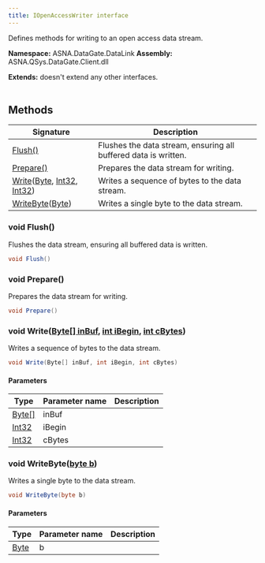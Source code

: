 ```yaml
---
title: IOpenAccessWriter interface
---
```


Defines methods for writing to an open access data stream.

**Namespace:** ASNA.DataGate.DataLink
**Assembly:** ASNA.QSys.DataGate.Client.dll

**Extends:** doesn't extend any other interfaces.
<br>
<br>

## Methods

| Signature | Description |
| --- | --- |
| [Flush()](#void-flush) | Flushes the data stream, ensuring all buffered data is written.
| [Prepare()](#void-prepare) | Prepares the data stream for writing.
| [Write](#void-writebyte--inbuf-int-ibegin-int-cbytes)([Byte](https://docs.microsoft.com/en-us/dotnet/api/system.byte), [Int32](https://docs.microsoft.com/en-us/dotnet/api/system.int32), [Int32](https://docs.microsoft.com/en-us/dotnet/api/system.int32)) | Writes a sequence of bytes to the data stream.
| [WriteByte](#void-writebytebyte-b)([Byte](https://docs.microsoft.com/en-us/dotnet/api/system.byte)) | Writes a single byte to the data stream.

### void Flush()

Flushes the data stream, ensuring all buffered data is written.

```cs
void Flush()
```

### void Prepare()

Prepares the data stream for writing.

```cs
void Prepare()
```

### void Write([Byte\[\] inBuf](https://docs.microsoft.com/en-us/dotnet/api/system.byte), [int iBegin](https://learn.microsoft.com/en-us/dotnet/csharp/language-reference/builtin-types/integral-numeric-types), [int cBytes](https://learn.microsoft.com/en-us/dotnet/csharp/language-reference/builtin-types/integral-numeric-types))

Writes a sequence of bytes to the data stream.

```cs
void Write(Byte[] inBuf, int iBegin, int cBytes)
```

#### Parameters

| Type | Parameter name | Description
| --- | --- | ---
| [Byte\[\]](https://docs.microsoft.com/en-us/dotnet/api/system.byte) | inBuf | 
| [Int32](https://docs.microsoft.com/en-us/dotnet/api/system.int32) | iBegin | 
| [Int32](https://docs.microsoft.com/en-us/dotnet/api/system.int32) | cBytes | 

### void WriteByte([byte b](https://docs.microsoft.com/en-us/dotnet/api/system.byte))

Writes a single byte to the data stream.

```cs
void WriteByte(byte b)
```

#### Parameters

| Type | Parameter name | Description
| --- | --- | ---
| [Byte](https://docs.microsoft.com/en-us/dotnet/api/system.byte) | b | 
